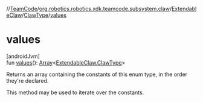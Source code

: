//[TeamCode](../../../../index.md)/[org.robotics.robotics.xdk.teamcode.subsystem.claw](../../index.md)/[ExtendableClaw](../index.md)/[ClawType](index.md)/[values](values.md)

# values

[androidJvm]\
fun [values](values.md)(): [Array](https://kotlinlang.org/api/latest/jvm/stdlib/kotlin/-array/index.html)&lt;[ExtendableClaw.ClawType](index.md)&gt;

Returns an array containing the constants of this enum type, in the order they're declared.

This method may be used to iterate over the constants.
